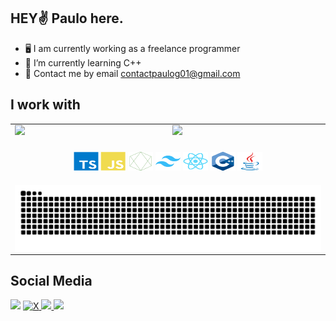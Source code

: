 ## HEY✌️ Paulo here.

- 🖥️ I am currently working as a freelance programmer
- 🧠 I’m currently learning C++
- 💬 Contact me by email contactpaulog01@gmail.com

## I work with


<table>
  <tr>
    <td>
      <img src="https://github-readme-stats.vercel.app/api?username=paulotelss&show_icons=true&hide_rank=true" />
    </td>
    <td>
      <img src="https://github-readme-stats.vercel.app/api/top-langs/?username=paulotelss&layout=compact" />
    </td>
  </tr>
  <tr>
    <td colspan="2" style="padding-top: 20px;">
      <div style="display: inline_block" align="center">
        <img align="center" alt="TypeScript" height="30" width="40" src="https://raw.githubusercontent.com/devicons/devicon/master/icons/typescript/typescript-original.svg">
        <img align="center" alt="JavaScript" height="30" width="40" src="https://raw.githubusercontent.com/devicons/devicon/master/icons/javascript/javascript-plain.svg">
        <img align="center" alt="Node.js" height="30" width="40" src="https://raw.githubusercontent.com/devicons/devicon/master/icons/nodejs/nodejs-line.svg">
        <img align="center" alt="Tailwind CSS" height="30" width="40" src="https://raw.githubusercontent.com/devicons/devicon/master/icons/tailwindcss/tailwindcss-original.svg">
        <img align="center" alt="React" height="30" width="40" src="https://raw.githubusercontent.com/devicons/devicon/master/icons/react/react-original.svg">
        <img align="center" alt="C++" height="30" width="40" src="https://raw.githubusercontent.com/devicons/devicon/master/icons/cplusplus/cplusplus-original.svg">
        <img align="center" alt="Java" height="30" width="40" src="https://raw.githubusercontent.com/devicons/devicon/master/icons/java/java-original.svg">
      </div>
    </td>
  </tr>
  <tr>
    <td colspan="2" style="padding-top: 20px;">
      <div align="center">
        <picture align="center">
          <source media="(prefers-color-scheme: dark)" srcset="https://raw.githubusercontent.com/paulotelss/paulotelss/output/github-contribution-grid-snake-dark.svg">
          <source media="(prefers-color-scheme: light)" srcset="https://raw.githubusercontent.com/paulotelss/paulotelss/output/github-contribution-grid-snake-dark.svg">
          <img align="center" alt="github contribution grid snake animation" src="https://raw.githubusercontent.com/paulotelss/paulotelss/output/github-contribution-grid-snake.svg">
        </picture>
      </div>
    </td>
  </tr>
</table>


## Social Media

<div>  
  <a href="https://www.linkedin.com/in/paulogiovanitelesdias6372a" target="_blank"><img src="https://img.shields.io/badge/-LinkedIn-%230077B5?style=for-the-badge&logo=linkedin&logoColor=white" target="_blank"></a> 
  <a href="https://x.com/paulogiovani77" target="_blank">
    <img src="https://img.shields.io/badge/-X-%23000000?style=for-the-badge&logo=x&logoColor=white" alt="X">
  </a>
  <a href="https://www.instagram.com/paulogiovani.t.d/" target="_blank">
    <img src="https://img.shields.io/badge/-Instagram-E4405F?style=for-the-badge&logo=instagram&logoColor=white" target="_blank">
  </a>
  <a href="https://www.youtube.com/@syntaxsavvy-d9t" target="_blank">
    <img src="https://img.shields.io/badge/-YouTube-FF0000?style=for-the-badge&logo=youtube&logoColor=white" target="_blank">
  </a>


 
</div>
